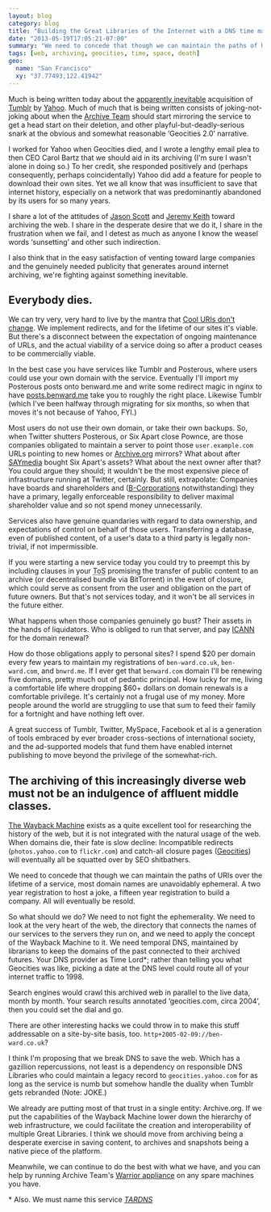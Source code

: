 ```yaml
---
layout: blog
category: blog
title: "Building the Great Libraries of the Internet with a DNS time machine"
date: "2013-05-19T17:05:21-07:00"
summary: "We need to concede that though we can maintain the paths of URIs over the lifetime of a service, most domain names are unavoidably ephemeral. A two year registration to host a joke, a fifteen year registration to build a company. All will eventually be resold.  We need to not fight the ephemerality. We need to look at the very heart of the web and apply the concept of the Wayback Machine to it."
tags: [web, archiving, geocities, time, space, death]
geo:
  name: "San Francisco"
  xy: "37.77493,122.41942"
---
```

Much is being written today about the [apparently inevitable](http://www.guardian.co.uk/technology/2013/may/19/yahoo-poised-buy-tumblr) acquisition of [Tumblr](http://tumblr.com) by [Yahoo](http://yahoo.com). Much of much that is being written consists of joking-not-joking about when the [Archive Team](http://archiveteam.org) should start mirroring the service to get a head start on their deletion, and other playful-but-deadly-serious snark at the obvious and somewhat reasonable ‘Geocities 2.0’ narrative.

I worked for Yahoo when Geocities died, and I wrote a lengthy email plea to then CEO Carol Bartz that we should aid in its archiving (I'm sure I wasn't alone in doing so.) To her credit, she responded positively and (perhaps consequently, perhaps coincidentally) Yahoo did add a feature for people to download their own sites. Yet we all know that was insufficient to save that internet history, especially on a network that was predominantly abandoned by its users for so many years.

I share a lot of the attitudes of [Jason Scott](http://ascii.textfiles.com) and [Jeremy Keith](http://adactio.com) toward archiving the web. I share in the desperate desire that we do it, I share in the frustration when we fail, and I detest as much as anyone I know the weasel words ‘sunsetting’ and other such indirection.

I also think that in the easy satisfaction of venting toward large companies and the genuinely needed publicity that generates around internet archiving, we're fighting against something inevitable.

## Everybody dies.

We can try very, very hard to live by the mantra that [Cool URIs don't change](http://www.w3.org/Provider/Style/URI.html). We implement redirects, and for the lifetime of our sites it's viable. But there's a disconnect between the expectation of ongoing maintenance of URLs, and the actual viability of a service doing so after a product ceases to be commercially viable.

In the best case you have services like Tumblr and Posterous, where users could use your own domain with the service. Eventually I'll import my Posterous posts onto benward.me and write some redirect magic in nginx to have [posts.benward.me](posts.benward.me) take you to roughly the right place. Likewise Tumblr (which I've been halfway through migrating for six months, so when that moves it's not because of Yahoo, FYI.)

Most users do not use their own domain, or take their own backups. So, when Twitter shutters Posterous, or Six Apart close Pownce, are those companies obligated to maintain a server to point those `user.example.com` URLs pointing to new homes or [Archive.org](http://archive.org) mirrors? What about after [SAYmedia](http://www.saymedia.com) bought Six Apart's assets? What about the next owner after that? You could argue they should; it wouldn't be the most expensive piece of infrastructure running at Twitter, certainly. But still, extrapolate: Companies have boards and shareholders and ([B-Corporations](http://www.bcorporation.net) notwithstanding) they have a primary, legally enforceable responsibility to deliver maximal shareholder value and so not spend money unnecessarily.

Services also have genuine quandaries with regard to data ownership, and expectations of control on behalf of those users. Transferring a database, even of published content, of a user's data to a third party is legally non-trivial, if not impermissible.

If you were starting a new service today you could try to preempt this by including clauses in your <abbr title="Terms of Service">ToS</abbr> promising the transfer of public content to an archive (or decentralised bundle via BitTorrent) in the event of closure, which could serve as consent from the user and obligation on the part of future owners. But that's not services today, and it won't be all services in the future either.

What happens when those companies genuinely go bust? Their assets in the hands of liquidators. Who is obliged to run that server, and pay [ICANN](http://www.icann.org) for the domain renewal?

How do those obligations apply to personal sites? I spend $20 per domain every few years to maintain my registrations of `ben-ward.co.uk`, `ben-ward.com`, and `bnwrd.me`. If I ever get that `benward.com` domain I'll be renewing five domains, pretty much out of pedantic principal. How lucky for me, living a comfortable life where dropping $60+ dollars on domain renewals is a comfortable privilege. It's certainly not a frugal use of my money. More people around the world are struggling to use that sum to feed their family for a fortnight and have nothing left over.

A great success of Tumblr, Twitter, MySpace, Facebook et al is a generation of tools embraced by ever broader cross-sections of international society, and the ad-supported models that fund them have enabled internet publishing to move beyond the privilege of the somewhat-rich.

## The archiving of this increasingly diverse web must not be an indulgence of affluent middle classes.

[The Wayback Machine](http://archive.org/web/web.php) exists as a quite excellent tool for researching the history of the web, but it is not integrated with the natural usage of the web. When domains die, their fate is slow decline: Incompatible redirects (`photos.yahoo.com` to `flickr.com`) and catch-all closure pages ([Geocities](http://geocities.yahoo.com/index.php)) will eventually all be squatted over by SEO shitbathers.

We need to concede that though we can maintain the paths of URIs over the lifetime of a service, most domain names are unavoidably ephemeral. A two year registration to host a joke, a fifteen year registration to build a company. All will eventually be resold.

So what should we do? We need to not fight the ephemerality. We need to look at the very heart of the web, the directory that connects the names of our services to the servers they run on, and we need to apply the concept of the Wayback Machine to it. We need temporal DNS, maintained by librarians to keep the domains of the past connected to their archived futures. Your DNS provider as Time Lord*; rather than telling you what Geocities was like, picking a date at the DNS level could route all of your internet traffic to 1998.

Search engines would crawl this archived web in parallel to the live data, month by month. Your search results annotated ‘geocities.com, circa 2004’, then you could set the dial and go.

<aside>There are other interesting hacks we could throw in to make this stuff addressable on a site-by-site basis, too. <code>http+2005-02-09://ben-ward.co.uk</code>?</aside>

I think I'm proposing that we break DNS to save the web. Which has a gazillion repercussions, not least is a dependency on responsible DNS Libraries who could maintain a legacy record to `geocities.yahoo.com` for as long as the service is numb but somehow handle the duality when Tumblr gets rebranded (Note: JOKE.)

We already are putting most of that trust in a single entity: Archive.org. If we put the capabilities of the Wayback Machine lower down the hierarchy of web infrastructure, we could facilitate the creation and interoperability of multiple Great Libraries. I think we should move from archiving being a desperate exercise in saving content, to archives and snapshots being a native piece of the platform.

Meanwhile, we can continue to do the best with what we have, and you can help by running Archive Team's [Warrior appliance](http://www.archiveteam.org/index.php?title=ArchiveTeam_Warrior)  on any spare machines you have.

\* Also. We must name this service *[TARDNS](http://en.wikipedia.org/wiki/TARDIS "Time and Relative Domain Name Service")*
